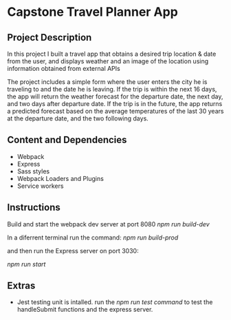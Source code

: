 # Capstone Travel Planner App

## Project Description

In this project I built a travel app that obtains a desired trip location & date from the user, and displays weather and an image of the location using information obtained from external APIs

The project includes a simple form where the user enters the city he is traveling to and the date he is leaving. If the trip is within the next 16 days, the app will return the weather forecast for the departure date, the next day, and two days after departure date. If the trip is in the future, the app returns a predicted forecast based on the average temperatures of the last 30 years at the departure date, and the two following days.

## Content and Dependencies

- Webpack
- Express
- Sass styles
- Webpack Loaders and Plugins
- Service workers

## Instructions

Build and start the webpack dev server at port 8080
_npm run build-dev_

In a diferrent terminal run the command:
_npm run build-prod_

and then run the Express server on port 3030:

_npm run start_

## Extras

- Jest testing unit is intalled. run the _npm run test command_ to test the handleSubmit functions and the express server.

